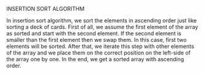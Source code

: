 INSERTION SORT ALGORITHM

In insertion sort algorithm, we sort the elements in ascending order just like sorting a deck of cards.
First of all, we assume the first element of the array as sorted and start with the second element. 
If the second element is smaller than the first element then we swap them. In this case, first two 
elements will be sorted. After that, we iterate this step with other elements of the array and we place 
them on the correct position on the left-side of the array one by one. In the end, we get a sorted array 
with ascending order.